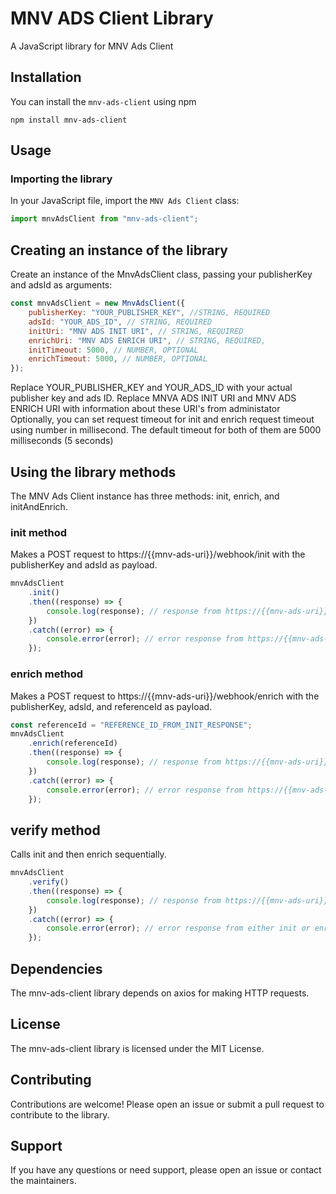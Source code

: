 # MNV ADS Client Library

A JavaScript library for MNV Ads Client

## Installation

You can install the `mnv-ads-client` using npm

```
npm install mnv-ads-client
```

## Usage

### Importing the library

In your JavaScript file, import the `MNV Ads Client` class:

```javascript
import mnvAdsClient from "mnv-ads-client";
```

## Creating an instance of the library

Create an instance of the MnvAdsClient class, passing your publisherKey and adsId as arguments:

```javascript
const mnvAdsClient = new MnvAdsClient({
    publisherKey: "YOUR_PUBLISHER_KEY", //STRING, REQUIRED
    adsId: "YOUR_ADS_ID", // STRING, REQUIRED
    initUri: "MNV ADS INIT URI", // STRING, REQUIRED
    enrichUri: "MNV ADS ENRICH URI", // STRING, REQUIRED,
    initTimeout: 5000, // NUMBER, OPTIONAL
    enrichTimeout: 5000, // NUMBER, OPTIONAL
});
```

Replace YOUR_PUBLISHER_KEY and YOUR_ADS_ID with your actual publisher key and ads ID.
Replace MNVA ADS INIT URI and MNV ADS ENRICH URI with information about these URI's from administator
Optionally, you can set request timeout for init and enrich request timeout using number in millisecond. The default timeout for both of them are 5000 milliseconds (5 seconds)

## Using the library methods

The MNV Ads Client instance has three methods: init, enrich, and initAndEnrich.

### init method

Makes a POST request to https://{{mnv-ads-uri}}/webhook/init with the publisherKey and adsId as payload.

```javascript
mnvAdsClient
    .init()
    .then((response) => {
        console.log(response); // response from https://{{mnv-ads-uri}}/webhook/init
    })
    .catch((error) => {
        console.error(error); // error response from https://{{mnv-ads-uri}}/webhook/init
    });
```

### enrich method

Makes a POST request to https://{{mnv-ads-uri}}/webhook/enrich with the publisherKey, adsId, and referenceId as payload.

```javascript
const referenceId = "REFERENCE_ID_FROM_INIT_RESPONSE";
mnvAdsClient
    .enrich(referenceId)
    .then((response) => {
        console.log(response); // response from https://{{mnv-ads-uri}}/webhook/enrich
    })
    .catch((error) => {
        console.error(error); // error response from https://{{mnv-ads-uri}}/webhook/enrich
    });
```

## verify method

Calls init and then enrich sequentially.

```javascript
mnvAdsClient
    .verify()
    .then((response) => {
        console.log(response); // response from https://{{mnv-ads-uri}}/webhook/enrich
    })
    .catch((error) => {
        console.error(error); // error response from either init or enrich
    });
```

## Dependencies

The mnv-ads-client library depends on axios for making HTTP requests.

## License

The mnv-ads-client library is licensed under the MIT License.

## Contributing

Contributions are welcome! Please open an issue or submit a pull request to contribute to the library.

## Support

If you have any questions or need support, please open an issue or contact the maintainers.
